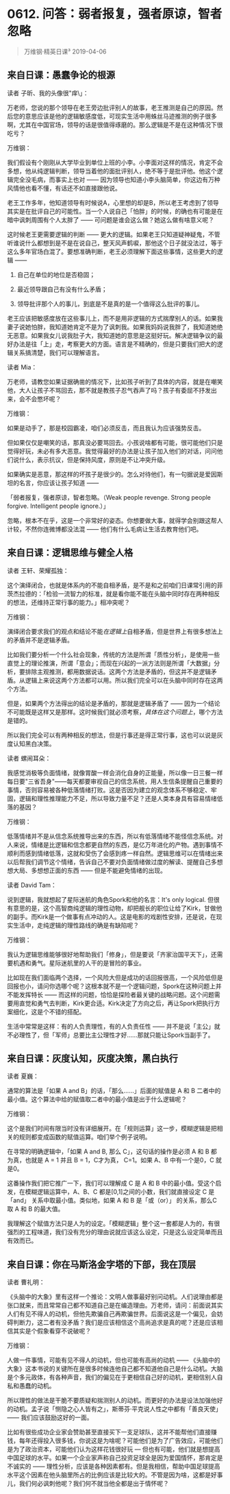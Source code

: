 # 0612. 问答：弱者报复，强者原谅，智者忽略
> 万维钢·精英日课³
2019-04-06

## 来自日课：愚蠢争论的根源

读者 子昕、我的头像很\"痒\」：

万老师，您说的那个领导在老王旁边批评别人的故事，老王推测是自己的原因。然后您的意思应该是他的逻辑敏感度低，可现实生活中用蛛丝马迹推测的例子很多啊，尤其在中国官场，领导的话是很值得琢磨的。那么逻辑是不是在这种情况下很吃亏？

万维钢：

我们假设有个刚刚从大学毕业到单位上班的小李。小李面对这样的情况，肯定不会多想，他从纯逻辑判断，领导当着他的面批评别人，绝不等于是批评他。他这个逻辑完全没毛病，而事实上也对 —— 因为领导也知道小李头脑简单，你这边有万种风情他也看不懂，有话还不如直接跟他说。

老王工作多年，他知道领导有时候说A，心里想的却是B，所以老王考虑到了领导其实是在批评自己的可能性。当一个人说自己「怕胖」的时候，的确也有可能是在暗中讽刺周围有个人太胖了 —— 可问题是谁会这么做？她这么做有啥意义呢？

这时候老王更需要逻辑的判断 —— 更大的逻辑。如果老王只知道疑神疑鬼，不管听谁说什么都想到是不是在说自己，整天风声鹤唳，那他这个日子就没法过，等于这么多年官场白混了。要想准确判断，老王必须理解下面这些事情，这些更大的逻辑 ——

1. 自己在单位的地位是否稳固；

2. 最近领导跟自己有没有什么矛盾；

3. 领导批评那个人的事儿，到底是不是真的是一个值得这么批评的事儿。

老王应该把敏感度放在这些事儿上，而不是用非逻辑的方式揣摩别人的话。如果我妻子说她怕胖，我知道她肯定不是为了讽刺我。如果我妈妈说我胖了，我知道她绝无恶意。如果我女儿说我肚子大，我知道她的意思是这挺好玩。解决逻辑争议的最好办法是往「上」走，考察更大的方面。语言是不精确的，但是只要我们把大的逻辑关系搞清楚，我们可以理解语言。

读者 Mia：

万老师，请教您如果证据确凿的情况下，比如孩子听到了具体的内容，就是在嘲笑他，大人让孩子不骂回去，那不就是教孩子忍气吞声了吗？孩子有委屈不抒发出来，会不会憋坏呢？

万维钢：

如果是动手了，那是校园霸凌，咱们必须反击，而且我认为应该强势反击。

但如果仅仅是嘲笑的话，那真没必要骂回去。小孩说啥都有可能，很可能他们只是觉得好玩，未必有多大恶意。我觉得最好的办法是让孩子加入他们的对话，问问他们说什么，表示抗议，但是保持风度，原则是不让冲突升级。

如果确实是恶意，那这样的坏孩子是很少的。怎么对待他们，有一句据说是爱因斯坦的名言，你应该让孩子知道 ——

「弱者报复，强者原谅，智者忽略。（Weak people revenge. Strong people forgive. Intelligent people ignore.）」

忽略，根本不在乎，这是一个非常好的姿态。你想要做大事，就得学会别跟这帮人计较，不然你连微博都没法混 —— 他们有什么毛病让生活去教育他们吧。

## 来自日课：逻辑思维与健全人格

读者 王轩、荣耀孤独：

这个演绎闭合，也就是体系内的不能自相矛盾，是不是和之前咱们日课常引用的菲茨杰拉德的：「检验一流智力的标准，就是看你能不能在头脑中同时存在两种相反的想法，还维持正常行事的能力。」相冲突呢？

万维钢：

演绎闭合要求我们的观点和结论不能*在逻辑上*自相矛盾，但是世界上有很多想法上的矛盾并不是逻辑矛盾。

比如我们要分析一个什么社会现象，传统的方法是所谓「质性分析」，是使用一些直觉上的理论推演，所谓「意会」；而现在兴起的一派方法则是所谓「大数据」分析，要排除主观推测，都用数据说话。这两个方法是矛盾的，但这并不是逻辑矛盾。从逻辑上来说这两个方法都可以用。所以我们完全可以在头脑中同时存在这两个方法。

但是，如果两个方法得出的结论是矛盾的，那就是逻辑矛盾了 —— 因为一个结论不可能既是这样又是那样。这时候我们就必须考察，*具体在这个问题上*，哪个方法是错的。

所以我们完全可以有两种相反的想法，但是行事还是得正常行事，这也可以说是灰度认知黑白决策。

读者 螺闹耳朵：

我感觉消极等负面情绪，就像胃酸一样会消化自身的正能量，所以像一日三餐一样每日要"三省吾身"——每天都要审视自己的信念系统，用人生信条提醒自己重要的事情，否则容易被各种低落情绪打败。这是否因为建立的观念体系不够稳定、牢固，逻辑和理性推理能力不足，所以导致力量不足？还是人类本身具有容易情绪低落的基因？

万维钢：

低落情绪并不是从信念系统推导出来的东西，所以有低落情绪不能怪信念系统。对人来说，情绪是比逻辑和信念都更自然的东西，是亿万年进化的产物。遇到事情不顺利而感到情绪低落，这就和受伤了会感到疼一样自然。逻辑思维可以在情绪出来以后帮我们调节这个情绪，告诉自己不要对负面情绪做过度的解读、提醒自己多想想大局、多想想正面的东西 —— 但是不能避免情绪的出现。

读者 David Tam：

说到逻辑，我就想起了星际迷航的角色Spork和他的名言：It's only logical. 但很有意思的是，这个高智商纯逻辑的理性动物，却把舰长的职位让给了Kirk，甘做他的副手。而Kirk是一个做事有点冲动的人。这是电影的戏剧性安排，还是说，在现实生活中，走纯逻辑的理性路线的确是有缺陷呢？

万维钢：

我认为逻辑思维能够很好地帮助我们「修身」，但是要说「齐家治国平天下」，还需要机遇和勇气。星际迷航里的人干的是冒险的事业。

比如现在我们面临两个选择，一个风险大但是成功的话回报很高，一个风险低但是回报也小，请问你选哪个呢？这根本就不是一个逻辑问题，Spork在这种问题上并不能发挥特长 —— 而这样的问题，恰恰是探险者最关键的战略问题。这个问题需要用直觉和勇气去判断，Kirk更合适。Kirk决定了方向之后，再让Spork把执行方案细化，这是个不错的搭配。

生活中常常是这样：有的人负责理性，有的人负责任性 —— 并不是说「主公」就不必理性了，但「军师」总要比主公理性才好……那就只能让Spork当副手了。

## 来自日课：灰度认知，灰度决策，黑白执行

读者 夏巍：

通常的算法是「如果 A and B」的话，「那么……」后面的赋值是 A 和 B 二者中的最小值。这个算法中给的赋值取二者中的最小值是出于什么逻辑呢？

万维钢：

这个是我们时间有限当时没有详细展开。在「规则运算」这一步，模糊逻辑是把相关的规则都变成函数的赋值运算。咱们举个例子说明。

在寻常的明确逻辑中，「如果 A and B, 那么 C」，这句话的操作是必须 A 和 B 都为真，也就是 A = 1 并且 B = 1，C才为真， C=1。如果 A、B 中有一个是0，C 就是0。

这番操作我们把它推广一下，我们可以理解成 C 是 A 和 B 中的最小值。受这个启发，在模糊逻辑运算中，A、B、C 都是[0,1]之间的小数，我们就直接设定 C 是 「and」 关系中取最小值。类似地，如果 A 和 B 是「或（or）」 的关系，那么C 取 A 和 B 的最大值。

我理解这个赋值方法只是人为的设定。「模糊逻辑」整个这一套都是人为的，有很强烈的工程味道，我们没有充分的理由说就应该这么设定，只是这么设定简单而且有效而已。

## 来自日课：你在马斯洛金字塔的下部，我在顶层

读者 曹礼明：

《头脑中的大象》里有这样一个推论：文明人做事最好别问动机。人们说理由都是张口就来，而且常常自己都不知道自己是在编造理由。万老师，请问：前面说其实人们有见不得人的动机，但他先欺骗自己再欺骗世界。后面说这是一个偏见，会妨碍判断力，这二者有没矛盾？我们是应该相信这个高尚追求是真的呢？还是应该相信其实是个假象看穿不说破呢？

万维钢：

人做一件事情，可能有见不得人的动机，但也可能有高尚的动机 —— 《头脑中的大象》这本书说的关键所在是很多时候连他自己都不知道他自己是什么动机。大脑是个多元政体，有各种声音，我们的偏见在于更相信自己好的动机，更相信别人自私和愚蠢的动机。

所以理性的做法是干脆不要质疑和揣测别人的动机。而更好的办法是设法加强他好的动机。孟子说「恻隐之心人皆有之」，斯蒂芬·平克说人性之中都有「善良天使」 —— 我们应该鼓励这好的一面。

比如有很些成功企业家会赞助甚至直接买下一支足球队，这并不能帮他们直接赚钱，每年还得投入很多钱，你说这是为啥呢？可能他们是为了广告效应，可能他们是为了政治资本，可能他们认为这样花钱很好玩 — 但也有可能，他们就是想提高中国足球的水平。如果一个企业家声称自己投资足球全是因为爱国情怀，那肯定是不诚实的 —— 理性分析，应该是各种因素都有。但是我相信，帮助中国足球提高水平这个因素在他头脑里所占的比例应该是比较大的。不管是因为啥，这都是好事儿，我们何必讽刺他呢？我们何不就当他全都是出于情怀呢？

